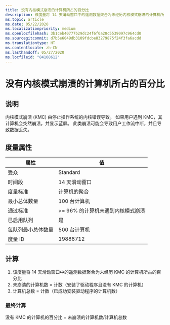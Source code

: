 ```yaml
---
title: 没有内核模式崩溃的计算机所占的百分比
description: 该度量将 14 天滑动窗口中的遥测数据聚合为未经历内核模式崩溃的计算机所占的百分比
ms.topic: article
ms.date: 05/22/2020
ms.localizationpriority: medium
ms.openlocfilehash: 3b1ceb40777b29dc24f6f0a28c5539097c964cd0
ms.sourcegitcommit: d7b5e6049db3109fdcbe83279875f24f3fa6acdd
ms.translationtype: HT
ms.contentlocale: zh-CN
ms.lasthandoff: 05/27/2020
ms.locfileid: "84108612"
---
```

# <a name="percent-of-machines-without-a-kernel-mode-crash"></a>没有内核模式崩溃的计算机所占的百分比

## <a name="description"></a>说明

内核模式崩溃 (KMC) 由停止操作系统的内核错误导致。 如果用户遇到 KMC，其计算机会突然崩溃，并显示蓝屏。 此类崩溃可能会导致用户工作流中断，并且导致数据丢失。

## <a name="measure-attributes"></a>度量属性

|属性|值|
|----|----|
|受众|Standard|
|时间段|14 天滑动窗口|
|度量标准|计算机的聚合|
|最小总体数量|100 台计算机|
|通过标准|>= 96% 的计算机未遇到内核模式崩溃|
|已启用队列|是|
|每队列最小总体数量|500 台计算机|
|度量 ID|19888712|

## <a name="calculation"></a>计算

1. 该度量将 14 天滑动窗口中的遥测数据聚合为未经历 KMC 的计算机所占的百分比
2. 未崩溃的计算机数 = 计数（安装了驱动程序且没有 KMC 的计算机）
3. 计算机总数 = 计数（已成功安装驱动程序的计算机数）

### <a name="final-calculation"></a>最终计算

没有 KMC 的计算机的百分比 = 未崩溃的计算机数/计算机总数
